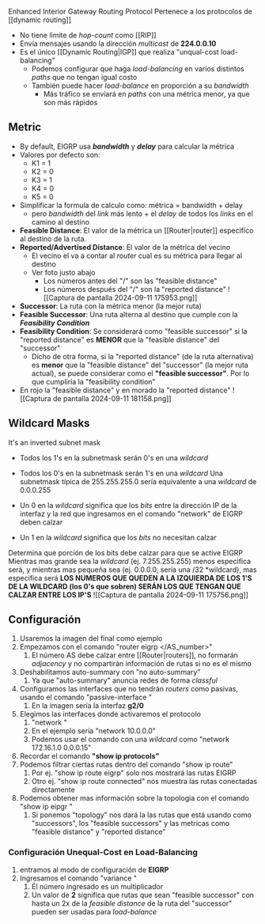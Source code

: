Enhanced Interior Gateway Routing Protocol
Pertenece a los protocolos de [[dynamic routing]]

- No tiene limite de *hop-count* como [[RIP]]
- Envía mensajes usando la dirección *multicast* de **224.0.0.10**
- Es el único [[Dynamic Routing|IGP]] que realiza "unqual-cost load-balancing"
	- Podemos configurar que haga *load-balancing* en varios distintos *paths* que no tengan igual costo
	- También puede hacer *load-balance* en proporción a su *bandwidth*
		- Más tráfico se enviará en *paths* con una métrica menor, ya que son más rápidos

## Metric
- By default, EIGRP usa ***bandwidth*** y ***delay*** para calcular la métrica
- Valores por defecto son:
	- K1 = 1
	- K2 = 0
	- K3 = 1
	- K4 = 0
	- K5 = 0
- Simplificar la formula de calculo como: métrica = bandwidth + delay
	- pero *bandwidth* del *link* más lento + el *delay* de todos los *links* en el camino al destino
- **Feasible Distance**: El valor de la métrica un [[Router|router]] especifico al destino de la ruta.
- **Reported/Advertised Distance**: El valor de la métrica del vecino
	- El vecino el va a contar al *router* cual es su métrica para llegar al destino
	- Ver foto justo abajo
		- Los números antes del "/" son las "feasible distance"
		- Los números después del "/" son la "reported distance"
![[Captura de pantalla 2024-09-11 175953.png]]
- **Successor**: La ruta con la métrica menor (la mejor ruta)
- **Feasible Successor**: Una ruta alterna al destino que cumple con la ***Feasibility Condition***
- **Feasibility Condition**: Se considerará como "feasible successor" si la "reported distance" es **MENOR**  que la "feasible distance" del "successor"
	- Dicho de otra forma, si la "reported distance" (de la ruta alternativa) es **menor** que la "feasible distance" del "successor" (la mejor ruta actual), se puede considerar como el **"feasible successor"**. Por lo que cumpliría la "feasibility condition"
- En rojo la "feasible distance" y en morado la "reported distance" 
![[Captura de pantalla 2024-09-11 181158.png]]
## Wildcard Masks

It's an inverted subnet mask
- Todos los 1's en la subnetmask serán 0's en una *wildcard*
- Todos los 0's en la subnetmask serán 1's en una *wildcard* 
Una subnetmask típica de 255.255.255.0 sería equivalente a una *wildcard* de 0.0.0.255

- Un 0 en la *wildcard* significa que los *bits* entre la dirección IP de la interfaz y la red que ingresamos en el comando "network" de EIGRP deben calzar
- Un 1 en la *wildcard* significa que los *bits* no necesitan calzar

Determina que porción de los bits debe calzar para que se active EIGRP
Mientras mas grande sea la *wildcard* (ej. 7.255.255.255) menos especifica será, y mientras mas pequeña sea (ej. 0.0.0.0, sería una /32 *wildcard), mas especifica será
**LOS NUMEROS QUE QUEDEN A LA IZQUIERDA DE LOS 1'S DE LA WILDCARD (los 0's que sobren) SERÁN LOS QUE TENGAN QUE CALZAR ENTRE LOS IP'S**
![[Captura de pantalla 2024-09-11 175756.png]]


## Configuración

1. Usaremos la imagen del final como ejemplo
2. Empezamos con el comando "router eigrp </AS_number>"
	1. El número AS debe calzar entre [[Router|routers]], no formarán *adjacency* y no compartirán información de rutas si no es el mismo
3. Deshabilitamos auto-summary con "no auto-summary"
	1. Ya que "auto-summary" anuncia redes de forma *classful*
4. Configuramos las interfaces que no tendrán *routers* como pasivas, usando el comando "passive-interface </interfaz>"
	1. En la imagen sería la interfaz **g2/0**
5. Elegimos las interfaces donde activaremos el protocolo
	1. "network </red>"
	2. En el ejemplo sería "network 10.0.0.0"
	3. Podemos usar el comando con una *wildcard* como "network 172.16.1.0 0.0.0.15"
6. Recordar el comando **"show ip protocols"**
7. Podemos filtrar ciertas rutas dentro del comando "show ip route"
	1. Por ej. "show ip route eigrp" solo nos mostrará las rutas EIGRP
	2. Otro ej. "show ip route connected" nos muestra las rutas conectadas directamente
8. Podemos obtener mas información sobre la topologia con el comando "show ip eipgr </opcion>"
	1. Si ponemos "topology" nos dará la las rutas que está usando como "successors", los "feasible successors" y las metricas como "feasible distance" y "reported distance"
### Configuración Unequal-Cost en Load-Balancing

1. entramos al modo de configuración de **EIGRP**
2. Ingresamos el comando "variance </numero>"
	1. Él número ingresado es un multiplicador
	2. Un valor de **2** significa que rutas que sean "feasible successor" con hasta un 2x de la *feasible distance* de la ruta del "successor" pueden ser usadas para *load-balance*